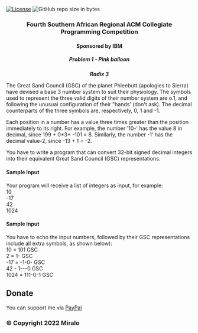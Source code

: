 [![License](https://img.shields.io/github/license/sixtusmiracle/ibm_gsc_problem)](LICENSE)
![GitHub repo size in bytes](https://img.shields.io/github/repo-size/sixtusmiracle/ibm_gsc_problem)

<!-- TODO: ![Screenshot](https://raw.githubusercontent.com/sixtusmiracle/mirablog/main/screenshot.png) -->

<h3 style="text-align:center;margin-bottom:1em;">Fourth Southern African Regional ACM Collegiate Programming Competition</h3>
<h4 style="text-align:center;margin-bottom:1em;">Sponsored by IBM</h4>
<h5 style="text-align:center;">Problem 1 - Pink balloon</h5>
<h5 style="text-align:center;margin-bottom:1em;">Radix 3</h5>

The Great Sand Council (GSC) of the planet Phleebutt (apologies to Sierra) have devised a base 3 number system to suit their physiology. The symbols used to represent the three valid digits of their number system are o.1, and following the unusual configuration of their "hands' (don't ask). The decimal counterparts of the three symbols are, respectively, 0, 1 and
-1.

Each position in a number has a value three times greater than the position immediately to its right. For example, the number '10-' has the value 8 in decimal, since 199 + 0*3+ -101 = 8. Similarly, the number -1' has the decimal value-2, since -13 + 1 = -2.

You have to write a program that can convert 32-bit signed decimal integers into their equivalent Great Sand Council (GSC) representations.

#### Sample Input
Your program will receive a list of integers as input, for example:<br>
10<br> -17<br> 42<br> 1024<br>

#### Sample Input
You have to echo the input numbers, followed by their GSC representations include all extra symbols, as shown below):<br>
 10 = 101 GSC <br> 2 = 1- GSC <br> -17 =  -1-0- GSC <br> 42 - 1---0 GSC<br> 1024 = 111-0-1 GSC<br>

## Donate
You can support me via [PayPal](https://paypal.me/mirolicmiralo)

### &copy; Copyright 2022 Miralo